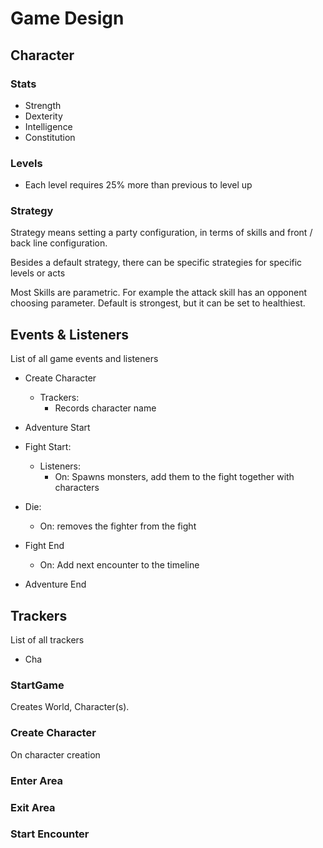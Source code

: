# Game Design

## Character

### Stats

- Strength
- Dexterity
- Intelligence
- Constitution

### Levels

- Each level requires 25% more than previous to level up

### Strategy

Strategy means setting a party configuration, in terms of skills and front / back line configuration.

Besides a default strategy, there can be specific strategies for specific levels or acts

Most Skills are parametric. For example the attack skill has an opponent choosing parameter. Default is strongest, but it can be set to healthiest.

## Events & Listeners

List of all game events and listeners

- Create Character
    - Trackers:
        - Records character name
- Adventure Start

- Fight Start:
    - Listeners:
        - On: Spawns monsters, add them to the fight together with characters
    
- Die: 
    - On: removes the fighter from the fight
- Fight End
    - On: Add next encounter to the timeline
- Adventure End

## Trackers

List of all trackers

- Cha

### StartGame

Creates World, Character(s).

### Create Character

On character creation


### Enter Area

### Exit Area

### Start Encounter


